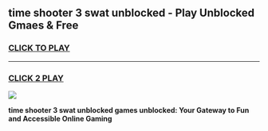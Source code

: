 
## time shooter 3 swat unblocked - Play Unblocked Gmaes & Free
<h3>
<a href="https://news.freeplayer.one?title=time_shooter_3_swat_unblocked&ref=23F">CLICK TO PLAY</a></h3>
<hr>

<h3>
<a href="https://news.freeplayer.one?title=time_shooter_3_swat_unblocked&ref=23F">CLICK 2 PLAY</a>
  
</h3>

<a href="https://news.freeplayer.one?title=time_shooter_3_swat_unblocked&ref=23F/"><img src="https://clearcache.store/games.png"></a>


**time shooter 3 swat unblocked games unblocked: Your Gateway to Fun and Accessible Online Gaming**
